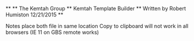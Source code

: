 **
** The Kemtah Group
** Kemtah Template Builder
** Written by Robert Humiston 12/21/2015
**

Notes  place both file in same location
Copy to clipboard will not work in all browsers (IE 11 on GBS remote works)
